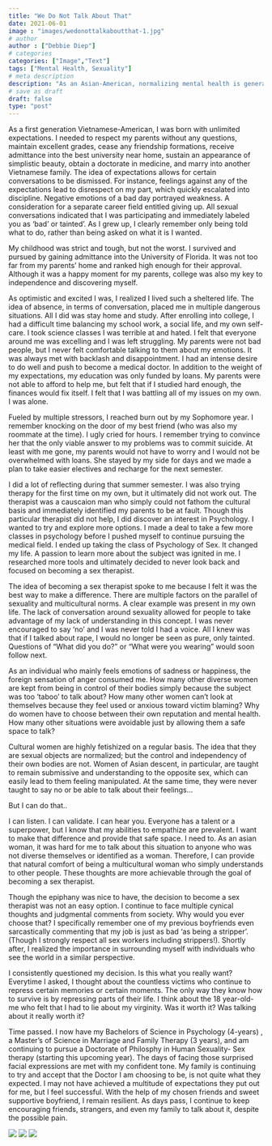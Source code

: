 ```yaml
---
title: "We Do Not Talk About That"
date: 2021-06-01
image : "images/wedonottalkaboutthat-1.jpg"
# author
author : ["Debbie Diep"]
# categories
categories: ["Image","Text"]
tags: ["Mental Health, Sexuality"]
# meta description
description: "As an Asian-American, normalizing mental health is generally difficult. Deciding to normalize the concepts of mental health and sex though (two of the highest taboo-related thoughts in asian culture) is even harder."
# save as draft
draft: false
type: "post"
---
```


As a first generation Vietnamese-American, I was born with unlimited expectations. I needed to respect my parents without any questions, maintain excellent grades, cease any
friendship formations, receive admittance into the best university near home, sustain an appearance of simplistic beauty, obtain a doctorate in medicine, and marry into another
Vietnamese family. The idea of expectations allows for certain conversations to be dismissed. For instance, feelings against any of the expectations lead to disrespect on my part, which quickly escalated into discipline. Negative emotions of a bad day portrayed weakness. A consideration for a separate career field entitled giving up. All sexual conversations indicated that I was participating and immediately labeled you as ‘bad’ or tainted’. As I grew up, I clearly remember only being told what to do, rather than being asked on what it is I wanted.

My childhood was strict and tough, but not the worst. I survived and pursued by gaining admittance into the University of Florida. It was not too far from my parents’ home and ranked high enough for their approval. Although it was a happy moment for my parents, college was also my key to independence and discovering myself.

As optimistic and excited I was, I realized I lived such a sheltered life. The idea of absence, in terms of conversation, placed me in multiple dangerous situations. All I did was stay home and study. After enrolling into college, I had a difficult time balancing my school work, a social life, and my own self-care. I took science classes I was terrible at and hated. I felt that everyone around me was excelling and I was left struggling. My parents were not bad people, but I never felt comfortable talking to them about my emotions. It was always met with backlash and disappointment. I had an intense desire to do well and push to become a medical doctor. In addition to the weight of my expectations, my education was only funded by loans. My parents were not able to afford to help me, but felt that if I studied hard enough, the finances would fix itself. I felt that I was battling all of my issues on my own. I was alone.

Fueled by multiple stressors, I reached burn out by my Sophomore year. I remember knocking on the door of my best friend (who was also my roommate at the time). I ugly cried for
hours. I remember trying to convince her that the only viable answer to my problems was to commit suicide. At least with me gone, my parents would not have to worry and I would not be overwhelmed with loans. She stayed by my side for days and we made a plan to take easier electives and recharge for the next semester.

I did a lot of reflecting during that summer semester. I was also trying therapy for the first time on my own, but it ultimately did not work out. The therapist was a causcaion man who simply could not fathom the cultural basis and immediately identified my parents to be at fault. Though this particular therapist did not help, I did discover an interest in Psychology. I wanted to try and explore more options. I made a deal to take a few more classes in psychology before I pushed myself to continue pursuing the medical field. I ended up taking the class of Psychology of Sex. It changed my life. A passion to learn more about the subject was ignited in me. I researched more tools and ultimately decided to never look back and focused on becoming a sex therapist.

The idea of becoming a sex therapist spoke to me because I felt it was the best way to make a difference. There are multiple factors on the parallel of sexuality and multicultural norms. A clear example was present in my own life. The lack of conversation around sexuality allowed for people to take advantage of my lack of understanding in this concept. I was never encouraged to say ‘no’ and I was never told I had a voice. All I knew was that if I talked about rape, I would no longer be seen as pure, only tainted. Questions of “What did you do?” or “What were you wearing” would soon follow next. 

As an individual who mainly feels emotions of sadness or happiness, the foreign sensation of anger consumed me. How many other diverse women are kept from being in control of their bodies simply because the subject was too ‘taboo’ to talk about? How many other women can’t look at themselves because they feel used or anxious toward victim blaming? Why do women have to choose between their own reputation and mental health. How many other situations were avoidable just by allowing them a safe space to talk? 

Cultural women are highly fetishized on a regular basis. The idea that they are sexual objects are normalized; but the control and independency of their own bodies are not. Women of Asian descent, in particular, are taught to remain submissive and understanding to the opposite sex, which can easily lead to them feeling manipulated. At the same time, they were never taught to say no or be able to talk about their feelings...

But I can do that..

I can listen. I can validate. I can hear you. Everyone has a talent or a superpower, but I know that my abilities to empathize are prevalent. I want to make that difference and provide that safe space. I need to. As an asian woman, it was hard for me to talk about this situation to anyone who was not diverse themselves or identified as a woman. Therefore, I can provide that natural comfort of being a multicultural woman who simply understands to other people. These thoughts are more achievable through the goal of becoming a sex therapist. 

Though the epiphany was nice to have, the decision to become a sex therapist was not an easy option. I continue to face multiple cynical thoughts and judgmental comments from society. Why would you ever choose that? I specifically remember one of my previous boyfriends even sarcastically commenting that my job is just as bad ‘as being a stripper’. (Though I strongly respect all sex workers including strippers!). Shortly after, I realized the importance in surrounding myself with individuals who see the world in a similar perspective.

I consistently questioned my decision. Is this what you really want? Everytime I asked, I thought about the countless victims who continue to repress certain memories or certain moments. The only way they know how to survive is by repressing parts of their life. I think about the 18 year-old-me who felt that I had to lie about my virginity. Was it worth it? Was talking about it really worth it?

Time passed. I now have my Bachelors of Science in Psychology (4-years) , a Master’s of Science in Marriage and Family Therapy (3 years), and am continuing to pursue a Doctorate of Philosphy in Human Sexuality- Sex therapy (starting this upcoming year). The days of facing those surprised facial expressions are met with my confident tone. My family is continuing to try and accept that the Doctor I am choosing to be, is not quite what they expected. I may not have achieved a multitude of expectations they put out for me, but I feel successful. With the help of my chosen friends and sweet supportive boyfriend, I remain resilient. As days pass, I continue to keep encouraging friends, strangers, and even my family to talk about it, despite the possible pain.


<img src="/images/wedonottalkaboutthat-2.jpg"/>

<img src="/images/wedonottalkaboutthat-3.jpg"/>

<img src="/images/wedonottalkaboutthat-4.jpg"/>
